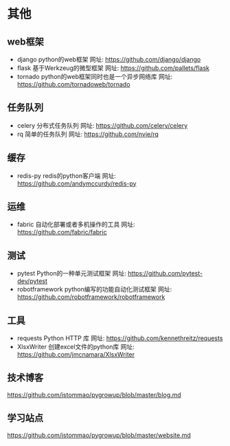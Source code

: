 # 其他

## web框架

- django python的web框架 网址: https://github.com/django/django
- flask 基于Werkzeug的微型框架 网址: https://github.com/pallets/flask
- tornado python的web框架同时也是一个异步网络库 网址: https://github.com/tornadoweb/tornado

## 任务队列

- celery 分布式任务队列 网址: https://github.com/celery/celery
- rq 简单的任务队列 网址: https://github.com/nvie/rq

## 缓存
- redis-py redis的python客户端 网址: https://github.com/andymccurdy/redis-py

## 运维

- fabric 自动化部署或者多机操作的工具 网址: https://github.com/fabric/fabric

## 测试

- pytest Python的一种单元测试框架 网址: https://github.com/pytest-dev/pytest
- robotframework python编写的功能自动化测试框架 网址: https://github.com/robotframework/robotframework

## 工具

- requests Python HTTP 库 网址: https://github.com/kennethreitz/requests
- XlsxWriter 创建excel文件的python库 网址: https://github.com/jmcnamara/XlsxWriter


## 技术博客
https://github.com/istommao/pygrowup/blob/master/blog.md

## 学习站点

https://github.com/istommao/pygrowup/blob/master/website.md
